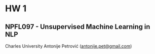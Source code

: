 # HW 1
## NPFL097 - Unsupervised Machine Learning in NLP
Charles University
Antonije Petrović (antonije.pet@gmail.com)

